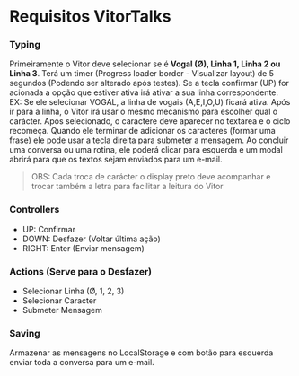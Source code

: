 # Requisitos VitorTalks

### Typing
Primeiramente o Vitor deve selecionar se é **Vogal (Ø), Linha 1, Linha 2 ou Linha 3**.
Terá um timer (Progress loader border - Visualizar layout) de 5 segundos (Podendo ser alterado após testes). Se a tecla confirmar (UP) for acionada a opção que estiver ativa irá ativar a sua linha correspondente. EX: Se ele selecionar VOGAL, a linha de vogais (A,E,I,O,U) ficará ativa.
Após ir para a linha, o Vitor irá usar o mesmo mecanismo para escolher qual o carácter. Após selecionado, o caractere deve aparecer no textarea e o ciclo recomeça.
Quando ele terminar de adicionar os caracteres (formar uma frase) ele pode usar a tecla direita para submeter a mensagem.
Ao concluir uma conversa ou uma rotina, ele poderá clicar para esquerda e um modal abrirá para que os textos sejam enviados para um e-mail.

> OBS: Cada troca de carácter o display preto deve acompanhar e trocar também a letra para facilitar a leitura do Vitor


### Controllers
- UP: Confirmar
- DOWN: Desfazer (Voltar última ação)
- RIGHT: Enter (Enviar mensagem)


### Actions (Serve para o Desfazer)
- Selecionar Linha (Ø, 1, 2, 3)
- Selecionar Caracter
- Submeter Mensagem


### Saving
Armazenar as mensagens no LocalStorage e com botão para esquerda enviar toda a conversa para um e-mail.


